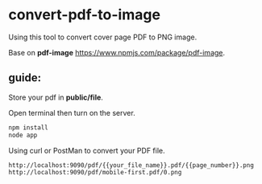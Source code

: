 # convert-pdf-to-image
Using this tool to convert cover page PDF to PNG image.

Base on **pdf-image** <https://www.npmjs.com/package/pdf-image>.

## guide:

Store your pdf in **public/file**.

Open terminal then turn on the server.
```javascript
npm install
node app
```
Using curl or PostMan to convert your PDF file.
```
http://localhost:9090/pdf/{{your_file_name}}.pdf/{{page_number}}.png
http://localhost:9090/pdf/mobile-first.pdf/0.png
```
